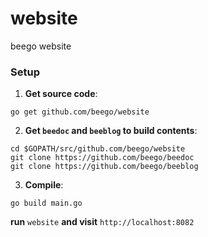 # website
beego website


### Setup

1. **Get source code**:

```
go get github.com/beego/website
```

2. **Get `beedoc` and `beeblog` to build contents**:

```
cd $GOPATH/src/github.com/beego/website
git clone https://github.com/beego/beedoc
git clone https://github.com/beego/beeblog
```

3. **Compile**:

```
go build main.go
```

**run** `website` **and visit** `http://localhost:8082`
